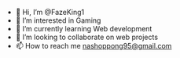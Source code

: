 - 👋 Hi, I’m @FazeKing1
- 👀 I’m interested in Gaming
- 🌱 I’m currently learning Web development
- 💞️ I’m looking to collaborate on web projects
- 📫 How to reach me nashoppong95@gmail.com

<!---
FazeKing1/FazeKing1 is a ✨ special ✨ repository because its `README.md` (this file) appears on your GitHub profile.
You can click the Preview link to take a look at your changes.
--->

